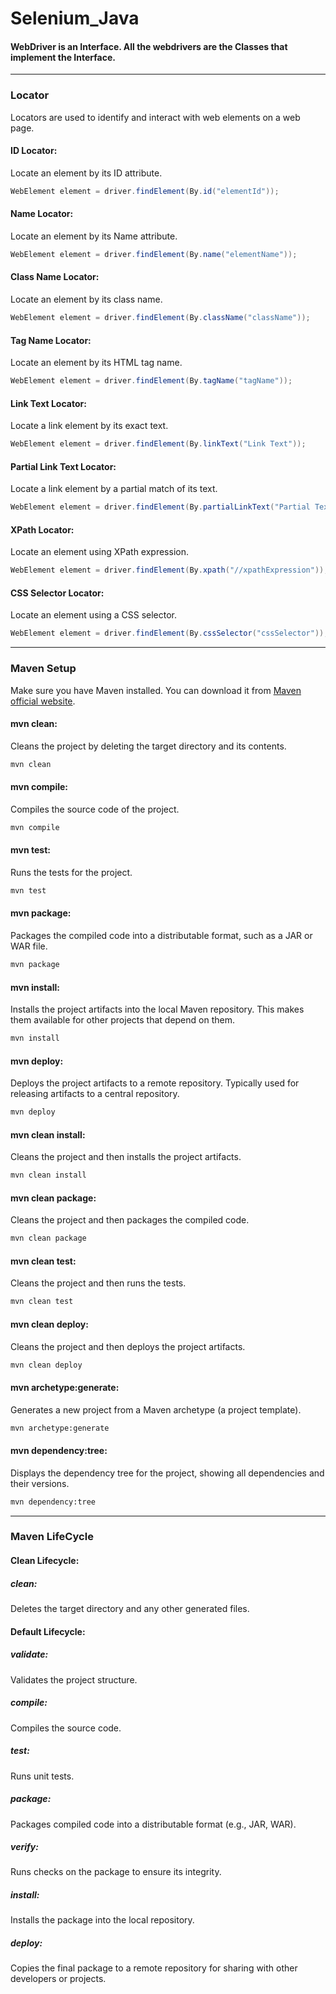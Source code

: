 # Selenium_Java

<h4>WebDriver is an Interface. All the webdrivers are the Classes that implement the Interface.</h4>
<hr>
<h3>Locator</h3> Locators are used to identify and interact with web elements on a web page. 

<h4>ID Locator:</h4>
Locate an element by its ID attribute.

```java
WebElement element = driver.findElement(By.id("elementId"));
```

<h4>Name Locator:</h4>
Locate an element by its Name attribute.

```java
WebElement element = driver.findElement(By.name("elementName"));
```

<h4>Class Name Locator:</h4>
Locate an element by its class name.

```java
WebElement element = driver.findElement(By.className("className"));
```

<h4>Tag Name Locator:</h4>
Locate an element by its HTML tag name.

```java
WebElement element = driver.findElement(By.tagName("tagName"));
```

<h4>Link Text Locator:</h4>
Locate a link element by its exact text.

```java
WebElement element = driver.findElement(By.linkText("Link Text"));
```

<h4>Partial Link Text Locator:</h4>
Locate a link element by a partial match of its text.

```java
WebElement element = driver.findElement(By.partialLinkText("Partial Text"));
```

<h4>XPath Locator:</h4>
Locate an element using XPath expression.

```java
WebElement element = driver.findElement(By.xpath("//xpathExpression"));
```

<h4>CSS Selector Locator:</h4>
Locate an element using a CSS selector.

```java
WebElement element = driver.findElement(By.cssSelector("cssSelector"));
```


<hr>
<h3>Maven Setup</h3>

Make sure you have Maven installed. You can download it from [Maven official website](https://maven.apache.org/download.cgi).

<h4>mvn clean:</h4>

Cleans the project by deleting the target directory and its contents.
```bash
mvn clean
```

<h4>mvn compile:</h4>

Compiles the source code of the project.
```bash
mvn compile
```

<h4>mvn test:</h4>

Runs the tests for the project.
```bash
mvn test
```
<h4>mvn package:</h4>

Packages the compiled code into a distributable format, such as a JAR or WAR file.
```bash
mvn package
```

<h4>mvn install:</h4>

Installs the project artifacts into the local Maven repository. This makes them available for other projects that depend on them.
```bash
mvn install
```
<h4>mvn deploy:</h4>

Deploys the project artifacts to a remote repository. Typically used for releasing artifacts to a central repository.
```bash
mvn deploy
```

<h4>mvn clean install:</h4>

Cleans the project and then installs the project artifacts.
```bash
mvn clean install
```

<h4>mvn clean package:</h4>

Cleans the project and then packages the compiled code.
```bash
mvn clean package
```

<h4>mvn clean test:</h4>

Cleans the project and then runs the tests.
```bash
mvn clean test
```

<h4>mvn clean deploy:</h4>

Cleans the project and then deploys the project artifacts.
```bash
mvn clean deploy
```

<h4>mvn archetype:generate:</h4>

Generates a new project from a Maven archetype (a project template).
```bash
mvn archetype:generate
```

<h4>mvn dependency:tree:</h4>

Displays the dependency tree for the project, showing all dependencies and their versions.
```bash
mvn dependency:tree
```

<hr>
<h3>Maven LifeCycle</h3>

<h4>Clean Lifecycle:</h4>
<h5>clean:</h5> Deletes the target directory and any other generated files.

<h4>Default Lifecycle:</h4>

<h5>validate:</h5> Validates the project structure.
<h5>compile:</h5> Compiles the source code.
<h5>test:</h5> Runs unit tests.
<h5>package:</h5> Packages compiled code into a distributable format (e.g., JAR, WAR).
<h5>verify:</h5> Runs checks on the package to ensure its integrity.
<h5>install:</h5> Installs the package into the local repository.
<h5>deploy:</h5> Copies the final package to a remote repository for sharing with other developers or projects.
